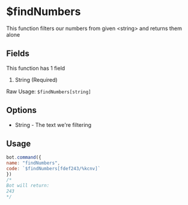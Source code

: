 # $findNumbers

This function filters our numbers from given &lt;string&gt; and returns them alone

## Fields

This function has 1 field

1. String \(Required\)

Raw Usage: `$findNumbers[string]`

## Options

* String - The text we're filtering

## Usage

```javascript
bot.command({
name: "findNumbers",
code: `$findNumbers[fdef243/%kcnv]`
})
/*
Bot will return:
243
*/
```

